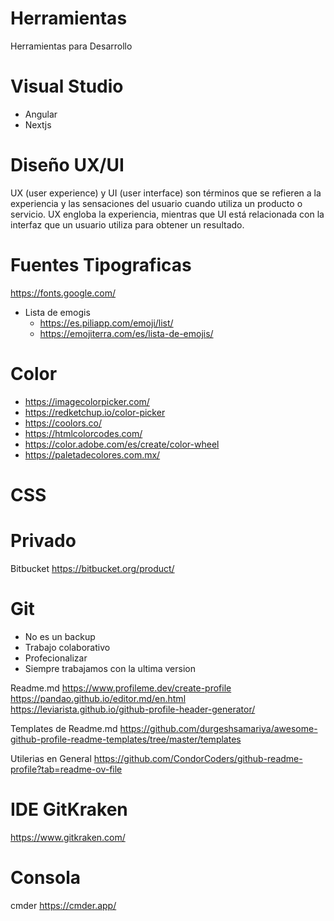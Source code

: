 # Herramientas
Herramientas para Desarrollo

# Visual Studio
* Angular
* Nextjs

# Diseño UX/UI

UX (user experience) y UI (user interface) son términos que se refieren a la experiencia y las sensaciones del usuario cuando utiliza un producto o servicio. UX engloba la experiencia, mientras que UI está relacionada con la interfaz que un usuario utiliza para obtener un resultado.
# Fuentes Tipograficas

https://fonts.google.com/

* Lista de emogis
  * https://es.piliapp.com/emoji/list/
  * https://emojiterra.com/es/lista-de-emojis/

# Color

* https://imagecolorpicker.com/
* https://redketchup.io/color-picker
* https://coolors.co/
* https://htmlcolorcodes.com/
* https://color.adobe.com/es/create/color-wheel
* https://paletadecolores.com.mx/  

# CSS

# Privado

Bitbucket
https://bitbucket.org/product/

# Git
* No es un backup
* Trabajo colaborativo
* Profecionalizar
* Siempre trabajamos con la ultima version
  
Readme.md
https://www.profileme.dev/create-profile
https://pandao.github.io/editor.md/en.html
https://leviarista.github.io/github-profile-header-generator/

Templates de Readme.md
https://github.com/durgeshsamariya/awesome-github-profile-readme-templates/tree/master/templates

Utilerias en General
https://github.com/CondorCoders/github-readme-profile?tab=readme-ov-file

# IDE GitKraken

https://www.gitkraken.com/

# Consola

cmder
https://cmder.app/

